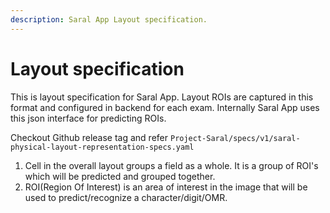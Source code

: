 ```yaml
---
description: Saral App Layout specification.
---
```


# Layout specification

This is layout specification for Saral App. Layout ROIs are captured in this format and configured in backend for each exam. Internally Saral App uses this json interface for predicting ROIs.

Checkout Github release tag and refer `Project-Saral/specs/v1/saral-physical-layout-representation-specs.yaml`

1. Cell in the overall layout groups a field as a whole. It is a group of ROI's which will be predicted and grouped together.
2. ROI(Region Of Interest) is an area of interest in the image that will be used to predict/recognize a character/digit/OMR.

